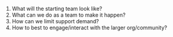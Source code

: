 1) What will the starting team look like?  
2) What can we do as a team to make it happen?  
3) How can we limit support demand?  
4) How to best to engage/interact with the larger org/community?  
